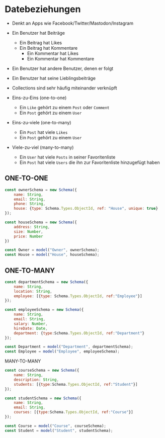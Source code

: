 # Datebeziehungen

- Denkt an Apps wie Facebook/Twitter/Mastodon/Instagram
- Ein Benutzer hat Beiträge
  - Ein Beitrag hat Likes
  - Ein Beitrag hat Kommentare
    - Ein Kommentar hat Likes
    - Ein Kommentar hat Kommentare

- Ein Benutzer hat andere Benutzer, denen er folgt
- Ein Benutzer hat seine Lieblingsbeiträge

- Collections sind sehr häufig miteinander verknüpft

- Eins-zu-Eins (one-to-one) 
  
    - Ein `Like` gehört zu einem `Post` oder `Comment`
    - Ein `Post` gehört zu einem `User`

- Eins-zu-viele (one-to-many)

    - Ein `Post` hat viele `Likes`
    - Ein `Post` gehört zu einem `User`

- Viele-zu-viel (many-to-many)

    - Ein `User` hat viele `Posts` in seiner Favoritenliste
    - Ein `Post` hat viele `Users` die ihn zur Favoritenliste hinzugefügt haben

## ONE-TO-ONE

```js
const ownerSchema = new Schema({
    name: String,
    email: String,
    phone: String,
    house: {type: Schema.Types.ObjectId, ref: "House", unique: true}
});

const houseSchema = new Schema({
    address: String,
    size: Number,
    price: Number
})

const Owner = model("Owner", ownerSchema);
const House = model("House", houseSchema);
```

## ONE-TO-MANY

```js
const departmentSchema = new Schema({
    name: String,
    location: String,
    employee: [{type: Schema.Types.ObjectId, ref:"Employee"}]
});

const employeeSchema = new Schema({
    name: String,
    email: String,
    salary: Number,
    hireDate: Date,
    department: {type:Schema.Types.ObjectId, ref:"Department"}
});

const Department = model("Department", departmentSchema);
const Employee = model("Employee", employeeSchema);
```

MANY-TO-MANY

```js
const courseSchema = new Schema({
    name: String,
    description: String,
    students: [{type:Schema.Types.ObjectId, ref:"Student"}]
});

const studentSchema = new Schema({
    name: String,
    email: String,
    courses: [{type:Schema.Types.ObjectId, ref:"Course"}]
});

const Course = model("Course", courseSchema);
const Student = model("Student", studentSchema);
```